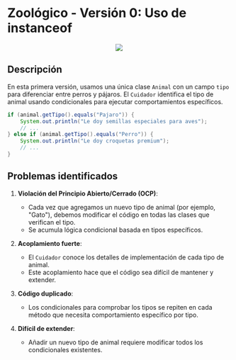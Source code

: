 # Zoológico - Versión 0: Uso de instanceof

<div align=center>

![](/images/temario/03-diseñoOO/src/01-DD/v000/v000.svg)

</div>

## Descripción

En esta primera versión, usamos una única clase `Animal` con un campo `tipo` para diferenciar entre perros y pájaros. El `Cuidador` identifica el tipo de animal usando condicionales para ejecutar comportamientos específicos.

```java
if (animal.getTipo().equals("Pajaro")) {
    System.out.println("Le doy semillas especiales para aves");
    // ...
} else if (animal.getTipo().equals("Perro")) {
    System.out.println("Le doy croquetas premium");
    // ...
}
```

## Problemas identificados

1. **Violación del Principio Abierto/Cerrado (OCP)**:
   - Cada vez que agregamos un nuevo tipo de animal (por ejemplo, "Gato"), debemos modificar el código en todas las clases que verifican el tipo.
   - Se acumula lógica condicional basada en tipos específicos.

2. **Acoplamiento fuerte**:
   - El `Cuidador` conoce los detalles de implementación de cada tipo de animal.
   - Este acoplamiento hace que el código sea difícil de mantener y extender.

3. **Código duplicado**:
   - Los condicionales para comprobar los tipos se repiten en cada método que necesita comportamiento específico por tipo.

4. **Difícil de extender**:
   - Añadir un nuevo tipo de animal requiere modificar todos los condicionales existentes.